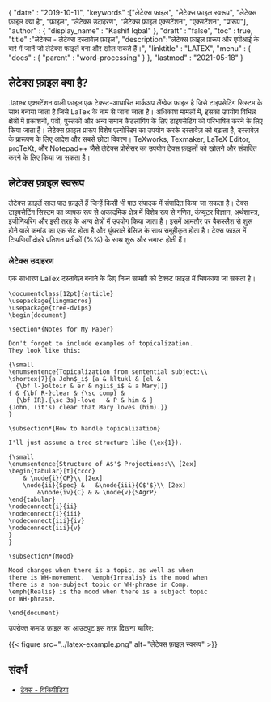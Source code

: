 {
  "date" : "2019-10-11",
  "keywords" :["लेटेक्स फ़ाइल", "लेटेक्स फ़ाइल स्वरूप", "लेटेक्स फ़ाइल क्या है", "फ़ाइल", "लेटेक्स उदाहरण", "लेटेक्स फ़ाइल एक्सटेंशन", "एक्सटेंशन", "प्रारूप"],
  "author" : {
    "display_name" : "Kashif Iqbal"
},
  "draft" : "false",
  "toc" : true,
  "title" :"लेटेक्स - लेटेक्स दस्तावेज़ फ़ाइल",
  "description":"लेटेक्स फ़ाइल प्रारूप और एपीआई के बारे में जानें जो लेटेक्स फाइलें बना और खोल सकते हैं।",
  "linktitle" : "LATEX",
  "menu" : {
    "docs" : {
      "parent" : "word-processing"
}
},
  "lastmod" : "2021-05-18"
}

## लेटेक्स फ़ाइल क्या है?

.latex एक्सटेंशन वाली फाइल एक टेक्स्ट-आधारित मार्कअप लैंग्वेज फाइल है जिसे टाइपसेटिंग सिस्टम के साथ बनाया जाता है जिसे LaTex के नाम से जाना जाता है। अधिकांश मामलों में, इसका उपयोग विभिन्न क्षेत्रों में प्रकाशनों, पत्रों, पुस्तकों और अन्य समान कैटलॉगिंग के लिए टाइपसेटिंग को परिभाषित करने के लिए किया जाता है। लेटेक्स फ़ाइल प्रारूप विशेष एल्गोरिदम का उपयोग करके दस्तावेज़ को बढ़ाता है, दस्तावेज़ के प्रारूपण के लिए आदेश और सबसे छोटा विवरण। TeXworks, Texmaker, LaTeX Editor, proTeXt, और Notepad++ जैसे लेटेक्स प्रोसेसर का उपयोग टेक्स फ़ाइलों को खोलने और संपादित करने के लिए किया जा सकता है।

## लेटेक्स फ़ाइल स्वरूप

लेटेक्स फ़ाइलें सादा पाठ फ़ाइलें हैं जिन्हें किसी भी पाठ संपादक में संपादित किया जा सकता है। टेक्स टाइपसेटिंग सिस्टम का व्यापक रूप से अकादमिक क्षेत्र में विशेष रूप से गणित, कंप्यूटर विज्ञान, अर्थशास्त्र, इंजीनियरिंग और इसी तरह के अन्य क्षेत्रों में उपयोग किया जाता है। इसमें आमतौर पर बैकस्लैश से शुरू होने वाले कमांड का एक सेट होता है और घुंघराले ब्रेसिज़ के साथ समूहीकृत होता है। टेक्स फ़ाइल में टिप्पणियाँ दोहरे प्रतिशत प्रतीकों (%%) के साथ शुरू और समाप्त होती हैं।

### लेटेक्स उदाहरण

एक साधारण LaTex दस्तावेज़ बनाने के लिए निम्न सामग्री को टेक्स्ट फ़ाइल में चिपकाया जा सकता है।

```
\documentclass[12pt]{article}
\usepackage{lingmacros}
\usepackage{tree-dvips}
\begin{document}

\section*{Notes for My Paper}

Don't forget to include examples of topicalization.
They look like this:

{\small
\enumsentence{Topicalization from sentential subject:\\
\shortex{7}{a John$_i$ [a & kltukl & [el &
  {\bf l-}oltoir & er & ngii$_i$ & a Mary]]}
{ & {\bf R-}clear & {\sc comp} &
  {\bf IR}.{\sc 3s}-love   & P & him & }
{John, (it's) clear that Mary loves (him).}}
}

\subsection*{How to handle topicalization}

I'll just assume a tree structure like (\ex{1}).

{\small
\enumsentence{Structure of A$'$ Projections:\\ [2ex]
\begin{tabular}[t]{cccc}
    & \node{i}{CP}\\ [2ex]
    \node{ii}{Spec} &   &\node{iii}{C$'$}\\ [2ex]
        &\node{iv}{C} & & \node{v}{SAgrP}
\end{tabular}
\nodeconnect{i}{ii}
\nodeconnect{i}{iii}
\nodeconnect{iii}{iv}
\nodeconnect{iii}{v}
}
}

\subsection*{Mood}

Mood changes when there is a topic, as well as when
there is WH-movement.  \emph{Irrealis} is the mood when
there is a non-subject topic or WH-phrase in Comp.
\emph{Realis} is the mood when there is a subject topic
or WH-phrase.

\end{document}
```

उपरोक्त कमांड फ़ाइल का आउटपुट इस तरह दिखना चाहिए:

{{< figure src="../latex-example.png" alt="लेटेक्स फ़ाइल स्वरूप" >}}

## संदर्भ ##

* [टेक्स - विकिपीडिया](https://en.wikipedia.org/wiki/TeX)


